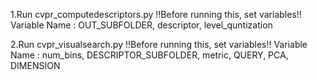1.Run cvpr_computedescriptors.py
!!Before running this, set variables!!
Variable Name : OUT_SUBFOLDER, descriptor, level_quntization

2.Run cvpr_visualsearch.py
!!Before running this, set variables!!
Variable Name : num_bins, DESCRIPTOR_SUBFOLDER, metric, QUERY, PCA, DIMENSION